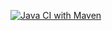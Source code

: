 [![Java CI with Maven](https://github.com/Brest-Java-Course-2021/akakhavets/actions/workflows/maven.yml/badge.svg)](https://github.com/Brest-Java-Course-2021/akakhavets/actions/workflows/maven.yml)
